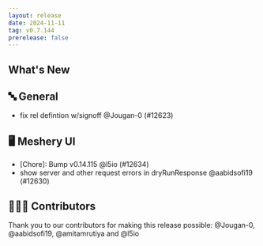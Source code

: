 ```yaml
---
layout: release
date: 2024-11-11
tag: v0.7.144
prerelease: false
---
```


## What's New

## 🔤 General

- fix rel defintion w/signoff @Jougan-0 (#12623)

## 🖥 Meshery UI

- \[Chore\]: Bump v0.14.115 @l5io (#12634)
- show server and other request errors in dryRunResponse @aabidsofi19 (#12630)

## 👨🏽‍💻 Contributors

Thank you to our contributors for making this release possible:
@Jougan-0, @aabidsofi19, @amitamrutiya and @l5io
